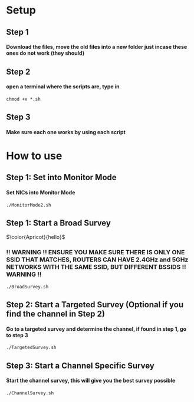 # Setup
## Step 1
#### Download the files, move the old files into a new folder just incase these ones do not work (they should)

## Step 2
#### open a terminal where the scripts are, type in
```
chmod +x *.sh
```

## Step 3
#### Make sure each one works by using each script

# How to use
## Step 1: Set into Monitor Mode
#### Set NICs into Monitor Mode
```
./MonitorMode2.sh
```
## Step 1: Start a Broad Survey
$\color{Apricot}{hello\}$
### !! WARNING !! ENSURE YOU MAKE SURE THERE IS ONLY ONE SSID THAT MATCHES, ROUTERS CAN HAVE 2.4GHz and 5GHz NETWORKS WITH THE SAME SSID, BUT DIFFERENT BSSIDS !! WARNING !! 
```
./BroadSurvey.sh
```
## Step 2: Start a Targeted Survey (Optional if you find the channel in Step 2)
#### Go to a targeted survey and determine the channel, if found in step 1, go to step 3
```
./TargetedSurvey.sh
```
## Step 3: Start a Channel Specific Survey
#### Start the channel survey, this will give you the best survey possible

```
./ChannelSurvey.sh
```
